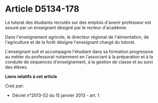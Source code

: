 # Article D5134-178

Le tutorat des étudiants recrutés sur des emplois d'avenir professeur est assuré par un enseignant désigné par le recteur
d'académie. 

Dans l'enseignement agricole, le directeur régional de l'alimentation, de l'agriculture et de la forêt désigne l'enseignant
chargé du tutorat. 

L'enseignant suit et accompagne l'étudiant dans sa formation progressive au métier du professorat notamment en l'associant à
la préparation et à la conduite de séquences d'enseignement, à la gestion de classe et au suivi des élèves.

**Liens relatifs à cet article**

_Créé par_:

  - Décret n°2013-52 du 15 janvier 2013 - art. 1
